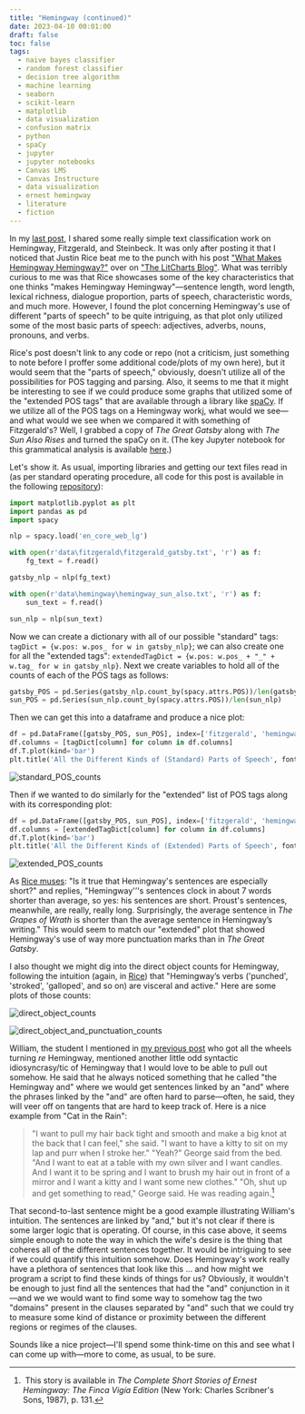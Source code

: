 ```yaml
---
title: "Hemingway (continued)"
date: 2023-04-10 00:01:00
draft: false
toc: false
tags:
  - naive bayes classifier
  - random forest classifier
  - decision tree algorithm
  - machine learning
  - seaborn
  - scikit-learn
  - matplotlib
  - data visualization
  - confusion matrix
  - python
  - spaCy
  - jupyter
  - jupyter notebooks
  - Canvas LMS
  - Canvas Instructure
  - data visualization
  - ernest hemingway
  - literature
  - fiction
---
```


In my [last post](https://kspicer80.github.io/posts/2023-04-07-fitzgerald-hemingway/), I shared some really simple text classification work on Hemingway, Fitzgerald, and Steinbeck. It was only after posting it that I noticed that Justin Rice beat me to the punch with his post ["What Makes Hemingway Hemingway?"](https://www.litcharts.com/blog/analitics/what-makes-hemingway/) over on ["The LitCharts Blog"](https://www.litcharts.com/blog/). What was terribly curious to me was that Rice showcases some of the key characteristics that one thinks "makes Hemingway Hemingway"—sentence length, word length, lexical richness, dialogue proportion, parts of speech, characteristic words, and much more. However, I found the plot concerning Hemingway's use of different "parts of speech" to be quite intriguing, as that plot only utilized some of the most basic parts of speech: adjectives, adverbs, nouns, pronouns, and verbs.

Rice's post doesn't link to any code or repo (not a criticism, just something to note before I proffer some additional code/plots of my own here), but it would seem that the "parts of speech," obviously, doesn't utilize all of the possibilities for POS tagging and parsing. Also, it seems to me that it might be interesting to see if we could produce some graphs that utilized some of the "extended POS tags" that are available through a library like [spaCy](https://spacy.io/). If we utilize all of the POS tags on a Hemingway workj, what would we see—and what would we see when we compared it with something of Fitzgerald's? Well, I grabbed a copy of *The Great Gatsby* along with *The Sun Also Rises* and turned the spaCy on it. (The key Jupyter notebook for this grammatical analysis is available [here](https://nbviewer.org/github/kspicer80/fitzgerald_hemingway/blob/main/part_of_speech_analysis.ipynb).)

Let's show it. As usual, importing libraries and getting our text files read in (as per standard operating procedure, all code for this post is available in the following [repository](https://github.com/kspicer80/fitzgerald_hemingway)):

``` python
import matplotlib.pyplot as plt
import pandas as pd
import spacy

nlp = spacy.load('en_core_web_lg')

with open(r'data\fitzgerald\fitzgerald_gatsby.txt', 'r') as f:
    fg_text = f.read()

gatsby_nlp = nlp(fg_text)

with open(r'data\hemingway\hemingway_sun_also.txt', 'r') as f:
    sun_text = f.read()

sun_nlp = nlp(sun_text)
```

Now we can create a dictionary with all of our possible "standard" tags: ```tagDict = {w.pos: w.pos_ for w in gatsby_nlp}```; we can also create one for all the "extended tags": ```extendedTagDict = {w.pos: w.pos_ + "_" + w.tag_ for w in gatsby_nlp}```. Next we create variables to hold all of the counts of each of the POS tags as follows:

``` python
gatsby_POS = pd.Series(gatsby_nlp.count_by(spacy.attrs.POS))/len(gatsby_nlp)
sun_POS = pd.Series(sun_nlp.count_by(spacy.attrs.POS))/len(sun_nlp)
```

Then we can get this into a dataframe and produce a nice plot:

``` python
df = pd.DataFrame([gatsby_POS, sun_POS], index=['fitzgerald', 'hemingway'])
df.columns = [tagDict[column] for column in df.columns]
df.T.plot(kind='bar')
plt.title('All the Different Kinds of (Standard) Parts of Speech', fontsize=16)
```
![standard_POS_counts](/images/imgforblogposts/post_31/standard_POS_counts.png)

Then if we wanted to do similarly for the "extended" list of POS tags along with its corresponding plot:

``` python
df = pd.DataFrame([gatsby_POS, sun_POS], index=['fitzgerald', 'hemingway'])
df.columns = [extendedTagDict[column] for column in df.columns]
df.T.plot(kind='bar')
plt.title('All the Different Kinds of (Extended) Parts of Speech', fontsize=16)
```

![extended_POS_counts](/images/imgforblogposts/post_31/extended_POS_counts.png)

As [Rice muses](https://www.litcharts.com/blog/analitics/what-makes-hemingway/): "Is it true that Hemingway's sentences are especially short?" and replies, "Hemingway'’'s sentences clock in about 7 words shorter than average, so yes: his sentences are short. Proust's sentences, meanwhile, are really, really long. Surprisingly, the average sentence in *The Grapes of Wrath* is shorter than the average sentence in Hemingway’s writing." This would seem to match our "extended" plot that showed Hemingway's use of way more punctuation marks than in *The Great Gatsby*.

I also thought we might dig into the direct object counts for Hemingway, following the intuition (again, in [Rice](https://www.litcharts.com/blog/analitics/what-makes-hemingway/)) that "Hemingway’s verbs ('punched', 'stroked', 'galloped', and so on) are visceral and active." Here are some plots of those counts:

![direct_object_counts](/images/imgforblogposts/post_31/direct_object_counts.png)

![direct_object_and_punctuation_counts](/images/imgforblogposts/post_31/direct_objects_and_punctuation_counts.png)

William, the student I mentioned in [my previous post](https://kspicer80.github.io/posts/2023-04-01-fitzgerald-hemingway/) who got all the wheels turning *re* Hemingway, mentioned another little odd syntactic idiosyncrasy/tic of Hemingway that I would love to be able to pull out somehow. He said that he always noticed something that he called "the Hemingway and" where we would get sentences linked by an "and" where the phrases linked by the "and" are often hard to parse—often, he said, they will veer off on tangents that are hard to keep track of. Here is a nice example from "Cat in the Rain":

>"I want to pull my hair back tight and smooth and make a big knot at the back that I can feel," she said.
>"I want to have a kitty to sit on my lap and purr when I stroke her."
>"Yeah?" George said from the bed.
>"And I want to eat at a table with my own silver and I want candles. And I want it to be spring and I want to brush my hair out in front of a mirror and I want a kitty and I want some new clothes."
>"Oh, shut up and get something to read," George said. He was reading again.[^1]

That second-to-last sentence might be a good example illustrating William's intuition. The sentences are linked by "and," but it's not clear if there is some larger logic that is operating. Of course, in this case above, it seems simple enough to note the way in which the wife's desire is the thing that coheres all of the different sentences together. It would be intriguing to see if we could quantify this intuition somehow. Does Hemingway's work really have a plethora of sentences that look like this ... and how might we program a script to find these kinds of things for us? Obviously, it wouldn't be enough to just find all the sentences that had the "and" conjunction in it—and we we would want to find some way to somehow tag the two "domains" present in the clauses separated by "and" such that we could try to measure some kind of distance or proximity between the different regions or regimes of the clauses.

Sounds like a nice project—I'll spend some think-time on this and see what I can come up with—more to come, as usual, to be sure.

[^1]:&nbsp;This story is available in *The Complete Short Stories of Ernest Hemingway: The Finca Vigía Edition* (New York: Charles Scribner's Sons, 1987), p. 131.